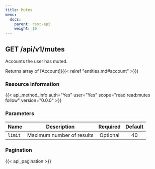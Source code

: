 ```yaml
---
title: Mutes
menu:
  docs:
    parent: rest-api
    weight: 10
---
```


## GET /api/v1/mutes

Accounts the user has muted.

Returns array of [Account]({{< relref "entities.md#account" >}})

### Resource information

{{< api_method_info auth="Yes" user="Yes" scope="read read:mutes follow" version="0.0.0" >}}

### Parameters

|Name|Description|Required|Default|
|----|-----------|:------:|:-----:|
| `limit` | Maximum number of results | Optional | 40 |

### Pagination

{{< api_pagination >}}
